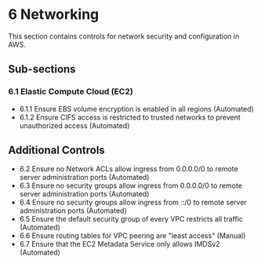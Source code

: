 # 6 Networking

This section contains controls for network security and configuration in AWS.

## Sub-sections

### 6.1 Elastic Compute Cloud (EC2)
- 6.1.1 Ensure EBS volume encryption is enabled in all regions (Automated)
- 6.1.2 Ensure CIFS access is restricted to trusted networks to prevent unauthorized access (Automated)

## Additional Controls
- 6.2 Ensure no Network ACLs allow ingress from 0.0.0.0/0 to remote server administration ports (Automated)
- 6.3 Ensure no security groups allow ingress from 0.0.0.0/0 to remote server administration ports (Automated)
- 6.4 Ensure no security groups allow ingress from ::/0 to remote server administration ports (Automated)
- 6.5 Ensure the default security group of every VPC restricts all traffic (Automated)
- 6.6 Ensure routing tables for VPC peering are "least access" (Manual)
- 6.7 Ensure that the EC2 Metadata Service only allows IMDSv2 (Automated)

